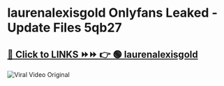 
 # laurenalexisgold Onlyfans Leaked - Update Files 5qb27

## <h2><a href="https://clipsfans.com/laurenalexisgold&ref=git">🔗 Click to LINKS ⏩⏩ 👉 🟢 laurenalexisgold </a></h2>

<a href="https://clipsfans.com/laurenalexisgold&ref=git" rel="nofollow" data-target="animated-image.originalLink"><img src="https://i.ibb.co.com/xMMVF88/686577567.gif" alt="Viral Video Original" style="max-width: 100%; display: inline-block;" data-target="animated-image.originalImage"></a>

